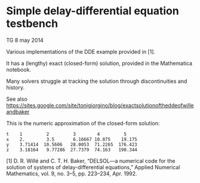 Simple delay-differential equation testbench
============================================

TG 8 may 2014


Various implementations of the DDE example provided in [1]. 

It has a (lengthy) exact (closed-form) solution, provided in the Mathematica notebook. 

Many solvers struggle at tracking the solution through discontinuities and history.

See also https://sites.google.com/site/tonigiorgino/blog/exactsolutionoftheddeofwilleandbaker

This is the numeric approximation of the closed-form solution:

    t    1         2         3        4         5
    x    2.	       3.5	     6.16667 10.875	   19.175
    y    3.71414  10.5606	28.0053	 71.2265  176.423
    z    3.18164   9.77286	27.7379	 74.163	  190.344



[1] D. R. Willé and C. T. H. Baker, “DELSOL—a numerical code for the
    solution of systems of delay-differential equations,” Applied
    Numerical Mathematics, vol. 9, no. 3–5, pp. 223–234, Apr. 1992.

